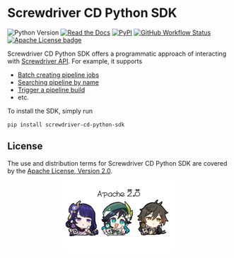 Screwdriver CD Python SDK
=========================

![Python Version][Python Version Badge]
[![Read the Docs][Read the Docs badge]][Read the Docs URL]
[![PyPI][PyPI project badge]][PyPI project url]
[![GitHub Workflow Status][GitHub Workflow Status badge]][GitHub Workflow Status URL]
[![Apache License badge]][Apache License URL]

Screwdriver CD Python SDK offers a programmatic approach of interacting with
[Screwdriver API](https://qubitpi.github.io/screwdriver-cd-guide/user-guide/api). For example, it supports

- [Batch creating pipeline jobs](https://screwdriver-cd-python-sdk.readthedocs.io/en/latest/sdk.html#screwdriver_cd_python_sdk.screwdriver_initializer.initialize)
- [Searching pipeline by name](https://screwdriver-cd-python-sdk.readthedocs.io/en/latest/sdk.html#screwdriver_cd_python_sdk.screwdriver_initializer.initialize)
- [Trigger a pipeline build](https://screwdriver-cd-python-sdk.readthedocs.io/en/latest/sdk.html#screwdriver_cd_python_sdk.screwdriver_initializer.initialize)
- etc.

To install the SDK, simply run

```console
pip install screwdriver-cd-python-sdk
```

License
-------

The use and distribution terms for Screwdriver CD Python SDK are covered by the [Apache License, Version 2.0].

<div align="center">
    <a href="https://opensource.org/licenses">
        <img align="center" width="50%" alt="License Illustration" src="https://github.com/QubitPi/QubitPi/blob/master/img/apache-2.png?raw=true">
    </a>
</div>

[Apache License badge]: https://img.shields.io/badge/Apache%202.0-F25910.svg?style=for-the-badge&logo=Apache&logoColor=white
[Apache License URL]: https://www.apache.org/licenses/LICENSE-2.0
[Apache License, Version 2.0]: http://www.apache.org/licenses/LICENSE-2.0.html

[GitHub Workflow Status badge]: https://img.shields.io/github/actions/workflow/status/QubitPi/screwdriver-cd-python-sdk/ci-cd.yml?logo=github&style=for-the-badge
[GitHub Workflow Status URL]: https://github.com/QubitPi/screwdriver-cd-python-sdk/actions/workflows/ci-cd.yml

[Python Version Badge]: https://img.shields.io/badge/Python-3.10-brightgreen?style=for-the-badge&logo=python&logoColor=white
[PyPI project badge]: https://img.shields.io/pypi/v/screwdriver-cd-python-sdk?logo=pypi&logoColor=white&style=for-the-badge
[PyPI project url]: https://pypi.org/project/screwdriver-cd-python-sdk/

[Read the Docs badge]: https://img.shields.io/readthedocs/screwdriver-cd-python-sdk?style=for-the-badge&logo=readthedocs&logoColor=white&label=Read%20the%20Docs&labelColor=8CA1AF
[Read the Docs URL]: https://screwdriver-cd-python-sdk.readthedocs.io/en/latest/

